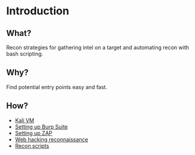 # Introduction

## What?

Recon strategies for gathering intel on a target and automating recon with bash scripting.

## Why?

Find potential entry points easy and fast.

## How?

* [Kali VM](red-bof:docs/prep/kali)
* [Setting up Burp Suite](burp.md)
* [Setting up ZAP](zap.md)
* [Web hacking reconnaissance](recon.md)
* [Recon scripts](scripts.md)

